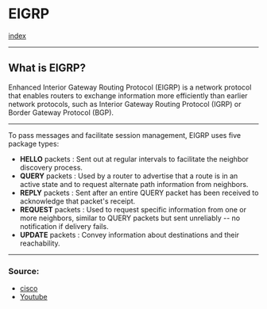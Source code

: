 # EIGRP
[index](../index.md)
- --
## What is EIGRP?
Enhanced Interior Gateway Routing Protocol (EIGRP) is a network protocol that enables routers to exchange information more efficiently than earlier network protocols, such as Interior Gateway Routing Protocol (IGRP) or Border Gateway Protocol (BGP).
- --
To pass messages and facilitate session management, EIGRP uses five package types:

- **HELLO** packets : Sent out at regular intervals to facilitate the neighbor discovery process.
- **QUERY** packets : Used by a router to advertise that a route is in an active state and to request alternate path information from neighbors.
- **REPLY** packets : Sent after an entire QUERY packet has been received to acknowledge that packet's receipt.
- **REQUEST** packets : Used to request specific information from one or more neighbors, similar to QUERY packets but sent unreliably -- no notification if delivery fails.
- **UPDATE** packets : Convey information about destinations and their reachability.
- --
### Source:
- [cisco](https://www.cisco.com/c/en/us/support/docs/ip/enhanced-interior-gateway-routing-protocol-eigrp/16406-eigrp-toc.html)
- [Youtube](https://youtu.be/QyymlFWDEgM)